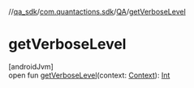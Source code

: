 //[qa_sdk](../../../index.md)/[com.quantactions.sdk](../index.md)/[QA](index.md)/[getVerboseLevel](get-verbose-level.md)

# getVerboseLevel

[androidJvm]\
open fun [getVerboseLevel](get-verbose-level.md)(context: [Context](https://developer.android.com/reference/kotlin/android/content/Context.html)): [Int](https://kotlinlang.org/api/latest/jvm/stdlib/kotlin/-int/index.html)
